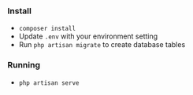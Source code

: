 ### Install
- `composer install`
- Update `.env` with your environment setting
- Run `php artisan migrate` to create database tables


### Running
- `php artisan serve`
